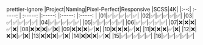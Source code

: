 prettier-ignore
|Project|Naming|Pixel-Perfect|Responsive |SCSS|4K|
|:--:| :-----: | :-----: |:-----: |:-----: |:-----: |
|01|✅|✅|✅|✅|✅|
|02|✅|✅|✅|✅|✅|
|03|✅|✅|✅|✅|✅|
|04|✅|✅|✅|✅|✅|
|05|✅|✅|✅|✅|✅|
|06|✅|✅|✅|✅|✅|
|07|❌|❌|❌|✅|❌|
|08|❌|❌|❌|✅|❌|
|09|❌|❌|❌|✅|❌|
|10|❌|❌|❌|✅|❌|
|11|❌|❌|❌|✅|❌|
|12|❌|❌|❌|✅|❌|
|13|❌|❌|❌|✅|❌|
|14|❌|❌|❌|✅|❌|
|15|✅|✅|✅|✅|✅|
|16|✅|✅|✅|✅|✅|